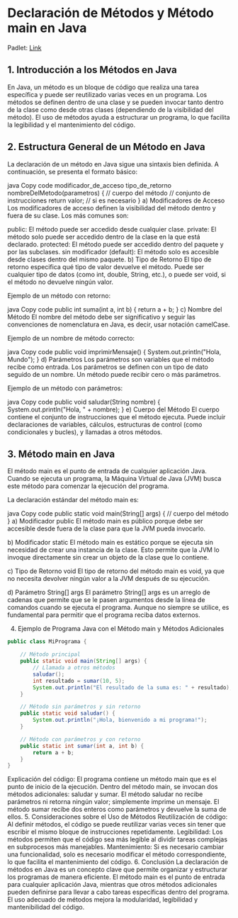 # Declaración de Métodos y Método main en Java

Padlet: [Link](https://padlet.com/mtcalderonalejandro/declaraci-n-de-m-todos-y-m-todo-main-en-java-l10c671ch9m0knch)

## 1. Introducción a los Métodos en Java
   En Java, un método es un bloque de código que realiza una tarea específica y puede ser reutilizado varias veces en un programa. Los métodos se definen dentro de una clase y se pueden invocar tanto dentro de la clase como desde otras clases (dependiendo de la visibilidad del método). El uso de métodos ayuda a estructurar un programa, lo que facilita la legibilidad y el mantenimiento del código.

## 2. Estructura General de un Método en Java
   La declaración de un método en Java sigue una sintaxis bien definida. A continuación, se presenta el formato básico:

java
Copy code
modificador_de_acceso tipo_de_retorno nombreDelMetodo(parametros) {
// cuerpo del método
// conjunto de instrucciones
return valor; // si es necesario
}
a) Modificadores de Acceso
Los modificadores de acceso definen la visibilidad del método dentro y fuera de su clase. Los más comunes son:

public: El método puede ser accedido desde cualquier clase.
private: El método solo puede ser accedido dentro de la clase en la que está declarado.
protected: El método puede ser accedido dentro del paquete y por las subclases.
sin modificador (default): El método solo es accesible desde clases dentro del mismo paquete.
b) Tipo de Retorno
El tipo de retorno especifica qué tipo de valor devuelve el método. Puede ser cualquier tipo de datos (como int, double, String, etc.), o puede ser void, si el método no devuelve ningún valor.

Ejemplo de un método con retorno:

java
Copy code
public int suma(int a, int b) {
return a + b;
}
c) Nombre del Método
El nombre del método debe ser significativo y seguir las convenciones de nomenclatura en Java, es decir, usar notación camelCase.

Ejemplo de un nombre de método correcto:

java
Copy code
public void imprimirMensaje() {
System.out.println("Hola, Mundo");
}
d) Parámetros
Los parámetros son variables que el método recibe como entrada. Los parámetros se definen con un tipo de dato seguido de un nombre. Un método puede recibir cero o más parámetros.

Ejemplo de un método con parámetros:

java
Copy code
public void saludar(String nombre) {
System.out.println("Hola, " + nombre);
}
e) Cuerpo del Método
El cuerpo contiene el conjunto de instrucciones que el método ejecuta. Puede incluir declaraciones de variables, cálculos, estructuras de control (como condicionales y bucles), y llamadas a otros métodos.

## 3. Método main en Java
   El método main es el punto de entrada de cualquier aplicación Java. Cuando se ejecuta un programa, la Máquina Virtual de Java (JVM) busca este método para comenzar la ejecución del programa.

La declaración estándar del método main es:

java
Copy code
public static void main(String[] args) {
// cuerpo del método
}
a) Modificador public
El método main es público porque debe ser accesible desde fuera de la clase para que la JVM pueda invocarlo.

b) Modificador static
El método main es estático porque se ejecuta sin necesidad de crear una instancia de la clase. Esto permite que la JVM lo invoque directamente sin crear un objeto de la clase que lo contiene.

c) Tipo de Retorno void
El tipo de retorno del método main es void, ya que no necesita devolver ningún valor a la JVM después de su ejecución.

d) Parámetro String[] args
El parámetro String[] args es un arreglo de cadenas que permite que se le pasen argumentos desde la línea de comandos cuando se ejecuta el programa. Aunque no siempre se utilice, es fundamental para permitir que el programa reciba datos externos.

4. Ejemplo de Programa Java con el Método main y Métodos Adicionales

```java
public class MiPrograma {

    // Método principal
    public static void main(String[] args) {
        // Llamada a otros métodos
        saludar();
        int resultado = sumar(10, 5);
        System.out.println("El resultado de la suma es: " + resultado);
    }

    // Método sin parámetros y sin retorno
    public static void saludar() {
        System.out.println("¡Hola, bienvenido a mi programa!");
    }

    // Método con parámetros y con retorno
    public static int sumar(int a, int b) {
        return a + b;
    }
}
```

Explicación del código:
El programa contiene un método main que es el punto de inicio de la ejecución.
Dentro del método main, se invocan dos métodos adicionales: saludar y sumar.
El método saludar no recibe parámetros ni retorna ningún valor; simplemente imprime un mensaje.
El método sumar recibe dos enteros como parámetros y devuelve la suma de ellos. 5. Consideraciones sobre el Uso de Métodos
Reutilización de código: Al definir métodos, el código se puede reutilizar varias veces sin tener que escribir el mismo bloque de instrucciones repetidamente.
Legibilidad: Los métodos permiten que el código sea más legible al dividir tareas complejas en subprocesos más manejables.
Mantenimiento: Si es necesario cambiar una funcionalidad, solo es necesario modificar el método correspondiente, lo que facilita el mantenimiento del código. 6. Conclusión
La declaración de métodos en Java es un concepto clave que permite organizar y estructurar los programas de manera eficiente. El método main es el punto de entrada para cualquier aplicación Java, mientras que otros métodos adicionales pueden definirse para llevar a cabo tareas específicas dentro del programa. El uso adecuado de métodos mejora la modularidad, legibilidad y mantenibilidad del código.
